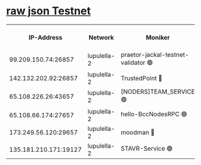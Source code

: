 [raw json Testnet](https://rpc-check.jaclalt.stavr.tech/jaclalt/rpc-jaclalt-result.json)
=

<table><tr><th>IP-Address</th><th>Network</th><th>Moniker</th><th>Latest Block Height</th><th>Earliest Block Height</th><th>Catching Up</th><th>Tx Index</th><th>Voting Power</th><th>Scan Time</th></tr><tr><td>99.209.150.74:26857</td><td>lupulella-2</td><td>praetor-jackal-testnet-validator 🟢</td><td>6569343</td><td>6247155</td><td>False</td><td>on</td><td>0</td><td>2024-02-08T07:42:02.468968022UTC</td></tr><tr><td>142.132.202.92:26857</td><td>lupulella-2</td><td>TrustedPoint 🔴</td><td>6569345</td><td>6282001</td><td>False</td><td>off</td><td>5</td><td>2024-02-08T07:42:11.677397359UTC</td></tr><tr><td>65.108.226.26:43657</td><td>lupulella-2</td><td>[NODERS]TEAM_SERVICE 🟢</td><td>6569345</td><td>6282001</td><td>False</td><td>on</td><td>0</td><td>2024-02-08T07:42:11.998144461UTC</td></tr><tr><td>65.108.66.174:27657</td><td>lupulella-2</td><td>hello-BccNodesRPC 🟢</td><td>6569345</td><td>6394001</td><td>False</td><td>on</td><td>0</td><td>2024-02-08T07:42:09.085147609UTC</td></tr><tr><td>173.249.56.120:29657</td><td>lupulella-2</td><td>moodman 🔴</td><td>6569345</td><td>6469345</td><td>False</td><td>off</td><td>940134</td><td>2024-02-08T07:42:11.426433251UTC</td></tr><tr><td>135.181.210.171:19127</td><td>lupulella-2</td><td>STAVR-Service 🟢</td><td>6569343</td><td>6567001</td><td>False</td><td>on</td><td>0</td><td>2024-02-08T07:42:01.692136439UTC</td></tr></table>
